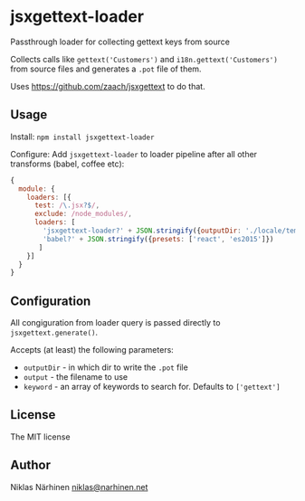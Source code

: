 # jsxgettext-loader
Passthrough loader for collecting gettext keys from source

Collects calls like `gettext('Customers')` and `i18n.gettext('Customers')` from source files and generates a `.pot` file of them.

Uses https://github.com/zaach/jsxgettext to do that.

## Usage

Install: `npm install jsxgettext-loader`

Configure: Add `jsxgettext-loader` to loader pipeline after all other transforms (babel, coffee etc):

```js
{
  module: {
    loaders: [{
      test: /\.jsx?$/,
      exclude: /node_modules/,
      loaders: [
        'jsxgettext-loader?' + JSON.stringify({outputDir: './locale/templates/LC_MESSAGES', output: 'messages.pot'}),
        'babel?' + JSON.stringify({presets: ['react', 'es2015']})
       ]
    }]
  }
}
```

## Configuration

All congiguration from loader query is passed directly to `jsxgettext.generate()`.

Accepts (at least) the following parameters:

 * `outputDir` - in which dir to write the `.pot` file
 * `output` - the filename to use
 * `keyword` - an array of keywords to search for. Defaults to `['gettext']`

## License

The MIT license

## Author

Niklas Närhinen <niklas@narhinen.net>
